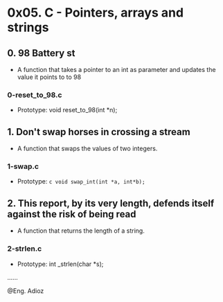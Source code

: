 # 0x05. C - Pointers, arrays and strings

## 0. 98 Battery st

* A function that takes a pointer to an int as parameter and updates the value it points to to 98

### 0-reset_to_98.c

* Prototype: void reset_to_98(int *n);

## 1. Don't swap horses in crossing a stream

* A function that swaps the values of two integers.

### 1-swap.c

* Prototype: ```c void swap_int(int *a, int*b);```

## 2. This report, by its very length, defends itself against the risk of being read

* A function that returns the length of a string.

### 2-strlen.c

* Prototype: int _strlen(char *s);

......

@Eng. Adioz
